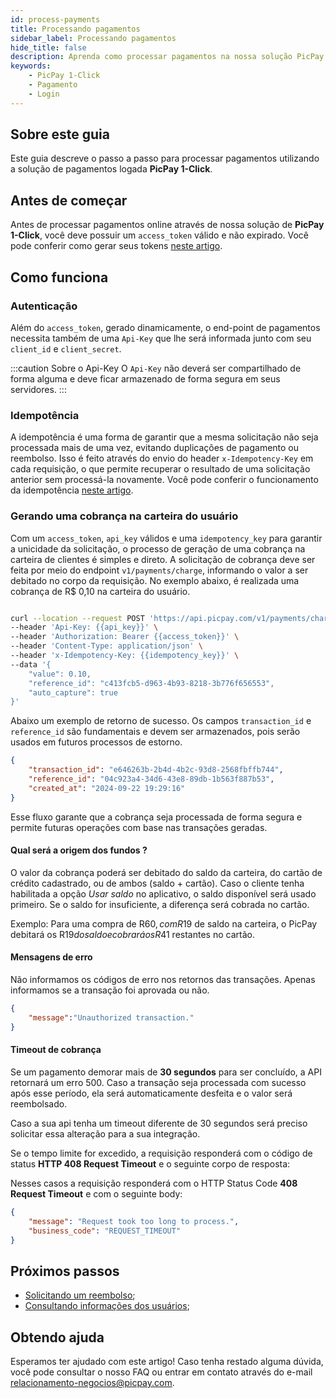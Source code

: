 ```yaml
---
id: process-payments
title: Processando pagamentos
sidebar_label: Processando pagamentos
hide_title: false
description: Aprenda como processar pagamentos na nossa solução PicPay 1-Click
keywords: 
    - PicPay 1-Click
    - Pagamento    
    - Login
---
```


## Sobre este guia

Este guia descreve o passo a passo para processar pagamentos utilizando a solução de pagamentos logada **PicPay 1-Click**.

## Antes de começar

Antes de processar pagamentos online através de nossa solução de **PicPay 1-Click**, você deve possuir um `access_token` válido e não expirado. Você pode conferir como gerar seus tokens [neste artigo](/one-click/guides/oauth2-flow).

## Como funciona

### Autenticação

Além do `access_token`, gerado dinamicamente, o end-point de pagamentos necessita também de uma `Api-Key` que lhe será informada junto com seu `client_id` e `client_secret`.

:::caution Sobre o Api-Key
O `Api-Key` não deverá ser compartilhado de forma alguma e deve ficar armazenado de forma segura em seus servidores. 
:::

### Idempotência
A idempotência é uma forma de garantir que a mesma solicitação não seja processada mais de uma vez, evitando duplicações de pagamento ou reembolso. Isso é feito através do envio do header `x-Idempotency-Key` em cada requisição, o que permite recuperar o resultado de uma solicitação anterior sem processá-la novamente. Você pode conferir o funcionamento da idempotência [neste artigo](/one-click/guides/idempotency-key).

### Gerando uma cobrança na carteira do usuário

Com um `access_token`, `api_key` válidos e uma `idempotency_key` para garantir a unicidade da solicitação, o processo de geração de uma cobrança na carteira de clientes é simples e direto. A solicitação de cobrança deve ser feita por meio do endpoint `v1/payments/charge`, informando o valor a ser debitado no corpo da requisição. No exemplo abaixo, é realizada uma cobrança de R$ 0,10 na carteira do usuário.

```bash

curl --location --request POST 'https://api.picpay.com/v1/payments/charge' \
--header 'Api-Key: {{api_key}}' \
--header 'Authorization: Bearer {{access_token}}' \
--header 'Content-Type: application/json' \
--header 'x-Idempotency-Key: {{idempotency_key}}' \
--data '{
    "value": 0.10,
    "reference_id": "c413fcb5-d963-4b93-8218-3b776f656553",
    "auto_capture": true
}'

```

Abaixo um exemplo de retorno de sucesso. Os campos `transaction_id` e `reference_id` são fundamentais e devem ser armazenados, pois serão usados em futuros processos de estorno.

```json
{
    "transaction_id": "e646263b-2b4d-4b2c-93d8-2568fbffb744",
    "reference_id": "04c923a4-34d6-43e8-89db-1b563f887b53",
    "created_at": "2024-09-22 19:29:16"
}
```

Esse fluxo garante que a cobrança seja processada de forma segura e permite futuras operações com base nas transações geradas.

#### Qual será a origem dos fundos ?

O valor da cobrança poderá ser debitado do saldo da carteira, do cartão de crédito cadastrado, ou de ambos (saldo + cartão). Caso o cliente tenha habilitada a opção *Usar saldo* no aplicativo, o saldo disponível será usado primeiro. Se o saldo for insuficiente, a diferença será cobrada no cartão.

Exemplo: Para uma compra de R$60, com R$19 de saldo na carteira, o PicPay debitará os R$19 do saldo e cobrará os R$41 restantes no cartão.

#### Mensagens de erro

Não informamos os códigos de erro nos retornos das transações. Apenas informamos se a transação foi aprovada ou não.

```json
{
    "message":"Unauthorized transaction."
}
```

#### Timeout de cobrança

Se um pagamento demorar mais de **30 segundos** para ser concluído, a API retornará um erro 500. Caso a transação seja processada com sucesso após esse período, ela será automaticamente desfeita e o valor será reembolsado.

Caso a sua api tenha um timeout diferente de 30 segundos será preciso solicitar essa alteração para a sua integração.

Se o tempo limite for excedido, a requisição responderá com o código de status **HTTP 408 Request Timeout** e o seguinte corpo de resposta:

Nesses casos a requisição responderá com o HTTP Status Code **408 Request Timeout** e com o seguinte body:

```json
{
    "message": "Request took too long to process.",
    "business_code": "REQUEST_TIMEOUT"
}
```

## Próximos passos

- [Solicitando um reembolso](/one-click/guides/refund-payments);
- [Consultando informações dos usuários](/one-click/guides/user-info);

## Obtendo ajuda

Esperamos ter ajudado com este artigo! Caso tenha restado alguma dúvida, você pode consultar o nosso FAQ ou entrar em contato através do e-mail relacionamento-negocios@picpay.com.
